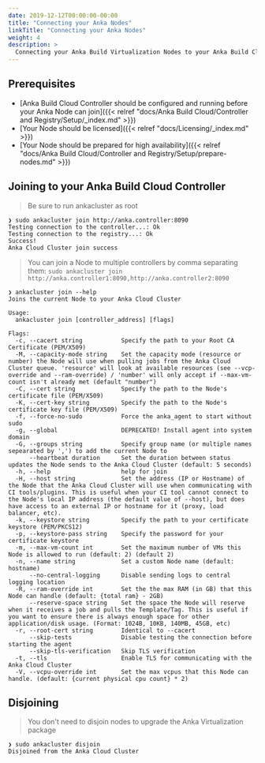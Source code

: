 ```yaml
---
date: 2019-12-12T00:00:00-00:00
title: "Connecting your Anka Nodes"
linkTitle: "Connecting your Anka Nodes"
weight: 4
description: >
  Connecting your Anka Build Virtualization Nodes to your Anka Build Cloud Controller
---
```


## Prerequisites

* [Anka Build Cloud Controller should be configured and running before your Anka Node can join]({{< relref "docs/Anka Build Cloud/Controller and Registry/Setup/_index.md" >}})
* [Your Node should be licensed]({{< relref "docs/Licensing/_index.md" >}})
* [Your Node should be prepared for high availability]({{< relref "docs/Anka Build Cloud/Controller and Registry/Setup/prepare-nodes.md" >}})

## Joining to your Anka Build Cloud Controller

> Be sure to run ankacluster as root

```shell
❯ sudo ankacluster join http://anka.controller:8090
Testing connection to the controller...: Ok
Testing connection to the registry...: Ok
Success!
Anka Cloud Cluster join success
```

> You can join a Node to multiple controllers by comma separating them:
> `sudo ankacluster join http://anka.controller1:8090,http://anka.controller2:8090`

```shell
❯ ankacluster join --help
Joins the current Node to your Anka Cloud Cluster

Usage:
  ankacluster join [controller_address] [flags]

Flags:
  -c, --cacert string           Specify the path to your Root CA Certificate (PEM/X509)
  -M, --capacity-mode string    Set the capacity mode (resource or number) the Node will use when pulling jobs from the Anka Cloud Cluster queue. 'resource' will look at available resources (see --vcp-override and --ram-override) / 'number' will only accept if --max-vm-count isn't already met (default "number")
  -C, --cert string             Specify the path to the Node's certificate file (PEM/X509)
  -K, --cert-key string         Specify the path to the Node's certificate key file (PEM/X509)
  -f, --force-no-sudo           Force the anka_agent to start without sudo
  -g, --global                  DEPRECATED! Install agent into system domain
  -G, --groups string           Specify group name (or multiple names sepearated by ',') to add the current Node to
      --heartbeat duration      Set the duration between status updates the Node sends to the Anka Cloud Cluster (default: 5 seconds)
  -h, --help                    help for join
  -H, --host string             Set the address (IP or Hostname) of the Node that the Anka Cloud Cluster will use when communicating with CI tools/plugins. This is useful when your CI tool cannot connect to the Node's local IP address (the default value of --host), but does have access to an external IP or hostname for it (proxy, load balancer, etc).
  -k, --keystore string         Specify the path to your certificate keystore (PEM/PKCS12)
  -p, --keystore-pass string    Specify the password for your certificate keystore
  -m, --max-vm-count int        Set the maximum number of VMs this Node is allowed to run (default: 2) (default 2)
  -n, --name string             Set a custom Node name (default: hostname)
      --no-central-logging      Disable sending logs to central logging location
  -R, --ram-override int        Set the the max RAM (in GB) that this Node can handle (default: {total ram} - 2GB)
      --reserve-space string    Set the space the Node will reserve when it receives a job and pulls the Template/Tag. This is useful if you want to ensure there is always enough space for other application/disk usage. (Format: 1024B, 10KB, 140MB, 45GB, etc)
  -r, --root-cert string        Identical to --cacert
      --skip-tests              Disable testing the connection before starting the agent
      --skip-tls-verification   Skip TLS verification
  -t, --tls                     Enable TLS for communicating with the Anka Cloud Cluster
  -V, --vcpu-override int       Set the max vcpus that this Node can handle. (default: {current physical cpu count} * 2)
  ```

## Disjoining

> You don't need to disjoin nodes to upgrade the Anka Virtualization package

```shell
❯ sudo ankacluster disjoin
Disjoined from the Anka Cloud Cluster
```